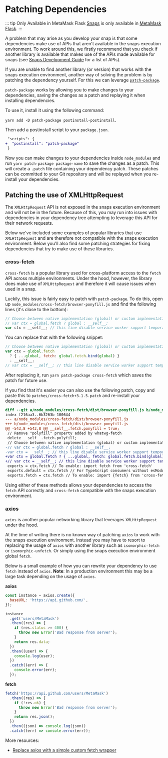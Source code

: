 # Patching Dependencies

::: tip Only Available in MetaMask Flask
[Snaps](./snaps.html) is only available in [MetaMask Flask](https://metamask.io/flask).
:::

A problem that may arise as you develop your snap is that some dependencies make use of APIs that aren't available in the snaps execution environment. To work around this, we firstly recommend that you check if another library is available that makes use of the APIs made available for snaps (see [Snaps Development Guide](./snaps-development-guide.html#the-snap-execution-environment) for a list of APIs).

If you are unable to find another library (or version) that works with the snaps execution environment, another way of solving the problem is by patching the dependency yourself. For this we can leverage [`patch-package`](https://npmjs.com/package/patch-package).

`patch-package` works by allowing you to make changes to your dependencies, saving the changes as a patch and replaying it when installing dependencies.

To use it, install it using the following command:

`yarn add -D patch-package postinstall-postinstall`.

Then add a postinstall script to your `package.json`.

```diff
 "scripts": {
+  "postinstall": "patch-package"
 }
```

Now you can make changes to your dependencies inside `node_modules` and run `yarn patch-package package-name` to save the changes as a patch. This will create a `.patch` file containing your dependency patch. These patches can be committed to your Git repository and will be replayed when you re-install your dependencies.

## Patching the use of XMLHttpRequest

The `XMLHttpRequest` API is not exposed in the snaps execution environment and will not be in the future. Because of this, you may run into issues with dependencies in your dependency tree attempting to leverage this API for their network requests.

Below we've included some examples of popular libraries that use `XMLHttpRequest` and are therefore not compatible with the snaps execution environment. Below you'll also find some patching strategies for fixing dependencies that try to make use of these libraries.

### cross-fetch

`cross-fetch` is a popular library used for cross-platform access to the `fetch` API across multiple environments. Under the hood, however, the library does make use of `XMLHttpRequest` and therefore it will cause issues when used in a snap.

Luckily, this issue is fairly easy to patch with `patch-package`. To do this, open up `node_modules/cross-fetch/browser-ponyfill.js` and find the following lines (it's close to the bottom):

```javascript
// Choose between native implementation (global) or custom implementation (__self__)
// var ctx = global.fetch ? global : __self__;
var ctx = __self__; // this line disable service worker support temporarily
```

You can replace that with the following snippet:

```javascript
// Choose between native implementation (global) or custom implementation (__self__)
var ctx = global.fetch
  ? { ...global, fetch: global.fetch.bind(global) }
  : __self__;
// var ctx = __self__; // this line disable service worker support temporarily
```

After replacing it, run `yarn patch-package cross-fetch` which saves the patch for future use.

If you find that it's easier you can also use the following patch, copy and paste this to `patches/cross-fetch+3.1.5.patch` and re-install your dependencies.

```diff
diff --git a/node_modules/cross-fetch/dist/browser-ponyfill.js b/node_modules/cross-fetch/dist/browser-ponyfill.js
index f216aa3..6b3263b 100644
--- a/node_modules/cross-fetch/dist/browser-ponyfill.js
+++ b/node_modules/cross-fetch/dist/browser-ponyfill.js
@@ -543,8 +543,8 @@ __self__.fetch.ponyfill = true;
 // Remove "polyfill" property added by whatwg-fetch
 delete __self__.fetch.polyfill;
 // Choose between native implementation (global) or custom implementation (__self__)
-// var ctx = global.fetch ? global : __self__;
-var ctx = __self__; // this line disable service worker support temporarily
+var ctx = global.fetch ? { ...global, fetch: global.fetch.bind(global) } : __self__;
+// var ctx = __self__; // this line disable service worker support temporarily
 exports = ctx.fetch // To enable: import fetch from 'cross-fetch'
 exports.default = ctx.fetch // For TypeScript consumers without esModuleInterop.
 exports.fetch = ctx.fetch // To enable: import {fetch} from 'cross-fetch'
```

Using either of these methods allows your dependencies to access the `fetch` API correctly and `cross-fetch` compatible with the snaps execution environment.

### axios

`axios` is another popular networking library that leverages `XMLHttpRequest` under the hood.

At the time of writing there is no known way of patching `axios` to work with the snaps execution environment. Instead you may have to resort to replacing the usage of `axios` with another library such as `isomorphic-fetch` or `isomorphic-unfetch`. Or simply using the snaps execution environment global `fetch`.

Below is a small example of how you can rewrite your dependency to use `fetch` instead of `axios`.
**Note**: In a production environment this may be a large task depending on the usage of `axios`.

**axios**

```javascript
const instance = axios.create({
  baseURL: 'https://api.github.com/',
});

instance
  .get('users/MetaMask')
  .then((res) => {
    if (res.status >= 400) {
      throw new Error('Bad response from server');
    }
    return res.data;
  })
  .then((user) => {
    console.log(user);
  })
  .catch((err) => {
    console.error(err);
  });
```

**fetch**

```javascript
fetch('https://api.github.com/users/MetaMask')
  .then((res) => {
    if (!res.ok) {
      throw new Error('Bad response from server');
    }
    return res.json();
  })
  .then((json) => console.log(json))
  .catch((err) => console.error(err));
```

More resources:

- [Replace axios with a simple custom fetch wrapper](https://kentcdodds.com/blog/replace-axios-with-a-simple-custom-fetch-wrapper)
